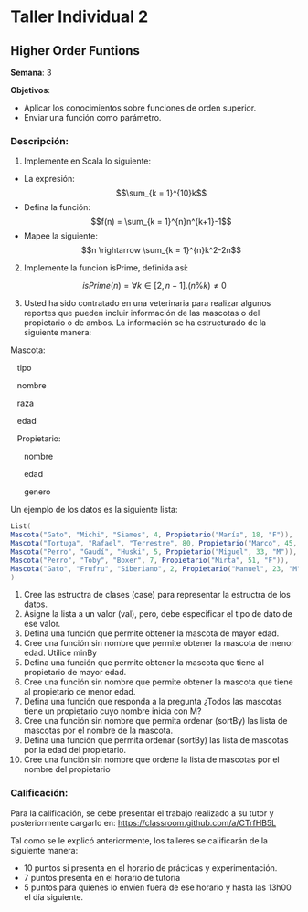 # Taller Individual  2
## Higher Order Funtions

**Semana**: 3

**Objetivos**:

- Aplicar los conocimientos sobre funciones de orden superior.
- Enviar una función como parámetro.

### Descripción:

1. Implemente en Scala lo siguiente:

- La expresión: $$\sum_{k = 1}^{10}k$$
- Defina la función: $$f(n) = \sum_{k = 1}^{n}n^{k+1}-1$$
- Mapee la siguiente: $$n \rightarrow \sum_{k = 1}^{n}k^2-2n$$


2. Implemente la función isPrime, definida así:

```math
isPrime(n) = \forall k \in [2, n - 1] . (n\%k) \neq 0
```


3. Usted ha sido contratado en una veterinaria para realizar algunos reportes que pueden incluir información de las mascotas o del propietario o de ambos. La información se ha estructurado de la siguiente manera:

Mascota:

&nbsp;&nbsp;&nbsp;tipo

&nbsp;&nbsp;&nbsp;nombre

&nbsp;&nbsp;&nbsp;raza

&nbsp;&nbsp;&nbsp;edad

&nbsp;&nbsp;&nbsp;Propietario:

&nbsp;&nbsp;&nbsp;&nbsp;&nbsp;&nbsp;nombre

&nbsp;&nbsp;&nbsp;&nbsp;&nbsp;&nbsp;edad

&nbsp;&nbsp;&nbsp;&nbsp;&nbsp;&nbsp;genero

Un ejemplo de los datos es la siguiente lista:
```Scala
List(
Mascota("Gato", "Michi", "Siames", 4, Propietario("María", 18, "F")),
Mascota("Tortuga", "Rafael", "Terrestre", 80, Propietario("Marco", 45, "M")),
Mascota("Perro", "Gaudí", "Huski", 5, Propietario("Miguel", 33, "M")),
Mascota("Perro", "Toby", "Boxer", 7, Propietario("Mirta", 51, "F")),
Mascota("Gato", "Frufru", "Siberiano", 2, Propietario("Manuel", 23, "M")),
)
```

1. Cree las estructra de clases (case) para representar la estructra de los datos.
2. Asigne la lista a un valor (val), pero, debe especificar el tipo de dato de ese valor.
3. Defina una función que permite obtener la mascota de mayor edad.
4. Cree una función sin nombre que permite obtener la mascota de menor edad. Utilice minBy
5. Defina una función que permite obtener la mascota que tiene al propietario de mayor edad.
6. Cree una función sin nombre que permite obtener la mascota que tiene al propietario de menor edad.
7. Defina una función que responda a la pregunta ¿Todos las mascotas tiene un propietario cuyo nombre inicia con M? 
8. Cree una función sin nombre que permita ordenar (sortBy) las lista de mascotas por el nombre de la mascota.
9. Defina una función que permita ordenar (sortBy) las lista de mascotas por la edad del propietario.
10. Cree una función sin nombre que ordene la lista de mascotas por el nombre del propietario

### Calificación:

Para la calificación, se debe presentar el trabajo realizado a su tutor y posteriormente cargarlo en: https://classroom.github.com/a/CTrfHB5L

Tal como se le explicó anteriormente, los talleres se calificarán de la siguiente manera:
- 10 puntos si presenta en el horario de prácticas y experimentación.
- 7 puntos presenta en el horario de tutoría
- 5 puntos para quienes lo envíen fuera de ese horario y hasta las 13h00 el día siguiente.